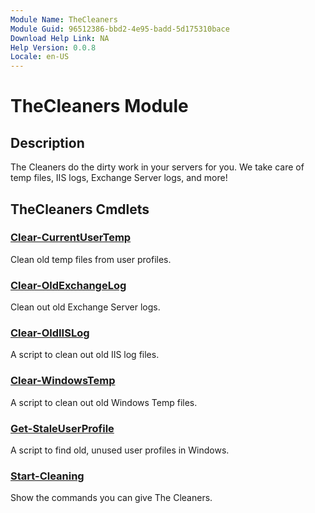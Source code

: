 ```yaml
---
Module Name: TheCleaners
Module Guid: 96512386-bbd2-4e95-badd-5d175310bace
Download Help Link: NA
Help Version: 0.0.8
Locale: en-US
---
```


# TheCleaners Module
## Description
The Cleaners do the dirty work in your servers for you. We take care of temp files, IIS logs, Exchange Server logs, and more!

## TheCleaners Cmdlets
### [Clear-CurrentUserTemp](Clear-CurrentUserTemp.md)
Clean old temp files from user profiles.

### [Clear-OldExchangeLog](Clear-OldExchangeLog.md)
Clean out old Exchange Server logs.

### [Clear-OldIISLog](Clear-OldIISLog.md)
A script to clean out old IIS log files.

### [Clear-WindowsTemp](Clear-WindowsTemp.md)
A script to clean out old Windows Temp files.

### [Get-StaleUserProfile](Get-StaleUserProfile.md)
A script to find old, unused user profiles in Windows.

### [Start-Cleaning](Start-Cleaning.md)
Show the commands you can give The Cleaners.


